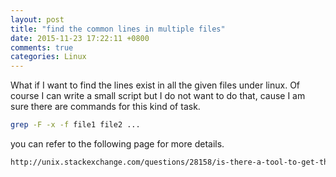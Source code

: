 ```yaml
---
layout: post
title: "find the common lines in multiple files"
date: 2015-11-23 17:22:11 +0800
comments: true
categories: Linux
---
```

What if I want to find the lines exist in all the given files under linux. Of course I can write a small script but I do not want to do that, cause I am sure there are commands for this kind of task.

```sh
grep -F -x -f file1 file2 ...
```

you can refer to the following page for more details.

```html
http://unix.stackexchange.com/questions/28158/is-there-a-tool-to-get-the-lines-in-one-file-that-are-not-in-another
```
